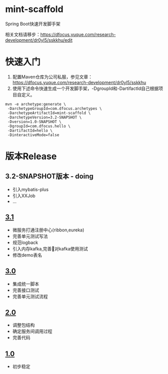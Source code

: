 # mint-scaffold
Spring Boot快速开发脚手架

相关文档请移步：https://dfocus.yuque.com/research-development/dr0yl5/sskkhu/edit

# 快速入门
1. 配置Maven仓库为公司私服，参见文章：https://dfocus.yuque.com/research-development/dr0yl5/sskkhu
2. 使用下述命令快速生成一个开发脚手架，-DgroupId和-DartifactId自己根据项目自定义。
```
mvn -e archetype:generate \
 -DarchetypeGroupId=com.dfocus.archetypes \
 -DarchetypeArtifactId=mint-scaffold \
 -DarchetypeVersion=3.2-SNAPSHOT \
 -Dversion=1.0-SNAPSHOT \
 -DgroupId=com.dfocus.hello \
 -DartifactId=hello \
 -DinteractiveMode=false
```

# 版本Release

## 3.2-SNAPSHOT版本 - doing
- 引入mybatis-plus
- 引入XXJob
- ...

## [3.1](https://gitlab.dfocus.co/frameworks/mint-scaffold/tags/3.1)
- 微服务打通注册中心(ribbon,eureka)
- 完善单元测试写法
- 规范logback
- 引入内存kafka,完善对kafka使用测试
- 修改demo表名


## [3.0](https://gitlab.dfocus.co/frameworks/mint-scaffold/tags/3.0)
- 集成统一脚本
- 完善接口测试
- 完善单元测试流程

## [2.0](https://gitlab.dfocus.co/frameworks/mint-scaffold/tags/2.0)
- 调整包结构
- 确定服务间调用过程
- 完善代码

## [1.0](https://gitlab.dfocus.co/frameworks/mint-scaffold/tags/1.0)
- 初步稳定